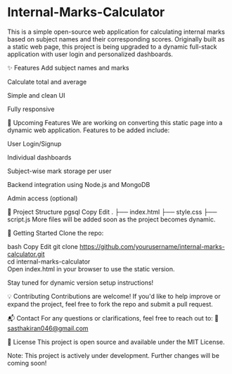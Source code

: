 # Internal-Marks-Calculator

This is a simple open-source web application for calculating internal marks based on subject names and their corresponding scores. Originally built as a static web page, this project is being upgraded to a dynamic full-stack application with user login and personalized dashboards.

✨ Features
Add subject names and marks

Calculate total and average

Simple and clean UI

Fully responsive

🚧 Upcoming Features
We are working on converting this static page into a dynamic web application. Features to be added include:

User Login/Signup

Individual dashboards

Subject-wise mark storage per user

Backend integration using Node.js and MongoDB

Admin access (optional)

📂 Project Structure
pgsql
Copy
Edit
.
├── index.html
├── style.css
├── script.js
More files will be added soon as the project becomes dynamic.

🚀 Getting Started
Clone the repo:

bash
Copy
Edit
git clone https://github.com/yourusername/internal-marks-calculator.git  
cd internal-marks-calculator  
Open index.html in your browser to use the static version.

Stay tuned for dynamic version setup instructions!

💡 Contributing
Contributions are welcome! If you'd like to help improve or expand the project, feel free to fork the repo and submit a pull request.

📬 Contact
For any questions or clarifications, feel free to reach out to:
📧 sasthakiran046@gmail.com

🪪 License
This project is open source and available under the MIT License.

Note: This project is actively under development. Further changes will be coming soon!


